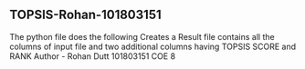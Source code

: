 
 ## TOPSIS-Rohan-101803151
 The python file does the following
 Creates a Result file contains all the columns of input file and two additional columns having TOPSIS SCORE and RANK
 Author - 
 Rohan Dutt
 101803151
 COE 8
